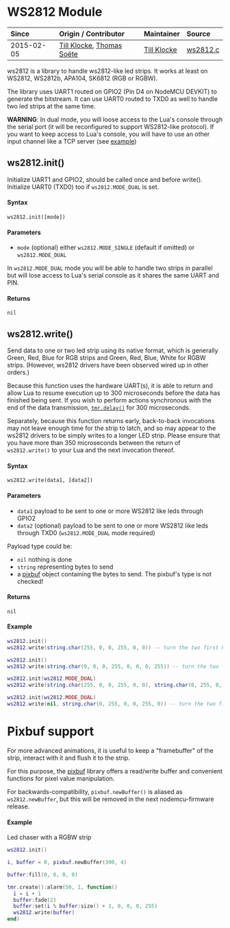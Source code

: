 # WS2812 Module
| Since  | Origin / Contributor  | Maintainer  | Source  |
| :----- | :-------------------- | :---------- | :------ |
| 2015-02-05 | [Till Klocke](https://github.com/dereulenspiegel), [Thomas Soëte](https://github.com/Alkorin) | [Till Klocke](https://github.com/dereulenspiegel) | [ws2812.c](../../app/modules/ws2812.c)|

ws2812 is a library to handle ws2812-like led strips.
It works at least on WS2812, WS2812b, APA104, SK6812 (RGB or RGBW).

The library uses UART1 routed on GPIO2 (Pin D4 on NodeMCU DEVKIT) to
generate the bitstream. It can use UART0 routed to TXD0 as well to
handle two led strips at the same time.

**WARNING**: In dual mode, you will loose access to the Lua's console
through the serial port (it will be reconfigured to support WS2812-like
protocol). If you want to keep access to Lua's console, you will have to
use an other input channel like a TCP server (see [example](https://github.com/nodemcu/nodemcu-firmware/blob/release/lua_modules/telnet/telnet.lua))

## ws2812.init()
Initialize UART1 and GPIO2, should be called once and before write().
Initialize UART0 (TXD0) too if `ws2812.MODE_DUAL` is set.

#### Syntax
`ws2812.init([mode])`

#### Parameters
- `mode` (optional) either `ws2812.MODE_SINGLE` (default if omitted) or `ws2812.MODE_DUAL`

In `ws2812.MODE_DUAL` mode you will be able to handle two strips in parallel but will lose access to Lua's serial console as it shares the same UART and PIN.

#### Returns
`nil`

## ws2812.write()
Send data to one or two led strip using its native format, which is generally
Green, Red, Blue for RGB strips and Green, Red, Blue, White for RGBW strips.
(However, ws2812 drivers have been observed wired up in other orders.)

Because this function uses the hardware UART(s), it is able to return and allow
Lua to resume execution up to 300 microseconds before the data has finished
being sent.  If you wish to perform actions synchronous with the end of the
data transmission, [`tmr.delay()`](../tmr#tmr.delay()) for 300 microseconds.

Separately, because this function returns early, back-to-back invocations may
not leave enough time for the strip to latch, and so may appear to the ws2812
drivers to be simply writes to a longer LED strip.  Please ensure that you have
more than 350 microseconds between the return of `ws2812.write()` to your Lua
and the next invocation thereof.

#### Syntax
`ws2812.write(data1, [data2])`

#### Parameters
- `data1` payload to be sent to one or more WS2812 like leds through GPIO2
- `data2` (optional) payload to be sent to one or more WS2812 like leds through TXD0 (`ws2812.MODE_DUAL` mode required)

Payload type could be:
- `nil` nothing is done
- `string` representing bytes to send
- a [pixbuf](pixbuf) object containing the bytes to send.  The pixbuf's type is not checked!

#### Returns
`nil`

#### Example
```lua
ws2812.init()
ws2812.write(string.char(255, 0, 0, 255, 0, 0)) -- turn the two first RGB leds to green
```

```lua
ws2812.init()
ws2812.write(string.char(0, 0, 0, 255, 0, 0, 0, 255)) -- turn the two first RGBW leds to white
```

```lua
ws2812.init(ws2812.MODE_DUAL)
ws2812.write(string.char(255, 0, 0, 255, 0, 0), string.char(0, 255, 0, 0, 255, 0)) -- turn the two first RGB leds to green on the first strip and red on the second strip
```

```lua
ws2812.init(ws2812.MODE_DUAL)
ws2812.write(nil, string.char(0, 255, 0, 0, 255, 0)) -- turn the two first RGB leds to red on the second strip, do nothing on the first
```

# Pixbuf support
For more advanced animations, it is useful to keep a "framebuffer" of the strip,
interact with it and flush it to the strip.

For this purpose, the [pixbuf](pixbuf) library offers a read/write buffer and
convenient functions for pixel value manipulation.

For backwards-compatibility, `pixbuf.newBuffer()` is aliased as
`ws2812.newBuffer`, but this will be removed in the next nodemcu-firmware
release.

#### Example
Led chaser with a RGBW strip

```lua
ws2812.init()

i, buffer = 0, pixbuf.newBuffer(300, 4)

buffer:fill(0, 0, 0, 0)

tmr.create():alarm(50, 1, function()
  i = i + 1
  buffer:fade(2)
  buffer:set(i % buffer:size() + 1, 0, 0, 0, 255)
  ws2812.write(buffer)
end)
```
